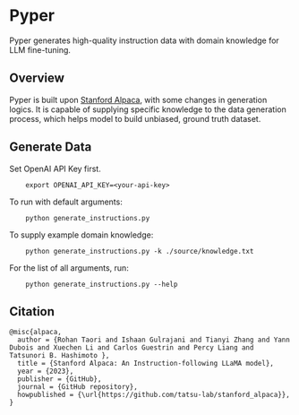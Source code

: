 # Pyper
Pyper generates high-quality instruction data with domain knowledge for LLM fine-tuning.

## Overview
Pyper is built upon [Stanford Alpaca](https://github.com/tatsu-lab/stanford_alpaca/tree/main), with some changes in generation logics. It is capable of supplying specific knowledge to the data generation process, which helps model to build unbiased, ground truth dataset.


## Generate Data
Set OpenAI API Key first.

```
    export OPENAI_API_KEY=<your-api-key>
```

To run with default arguments:

```
    python generate_instructions.py
```

To supply example domain knowledge:

```
    python generate_instructions.py -k ./source/knowledge.txt
```

For the list of all arguments, run:

```
    python generate_instructions.py --help
```

## Citation
```
@misc{alpaca,
  author = {Rohan Taori and Ishaan Gulrajani and Tianyi Zhang and Yann Dubois and Xuechen Li and Carlos Guestrin and Percy Liang and Tatsunori B. Hashimoto },
  title = {Stanford Alpaca: An Instruction-following LLaMA model},
  year = {2023},
  publisher = {GitHub},
  journal = {GitHub repository},
  howpublished = {\url{https://github.com/tatsu-lab/stanford_alpaca}},
}
```